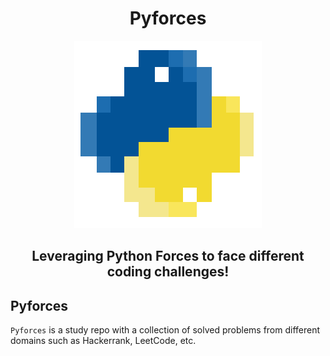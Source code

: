<h1 align="center">Pyforces</h1>

<p align="center">
  <img src="docs/pyforces.png">
</p>

<h2 align="center">Leveraging Python Forces to face different coding challenges!</h2>

## Pyforces

`Pyforces` is a study repo with a collection of solved problems from different domains such as Hackerrank, LeetCode, etc.
